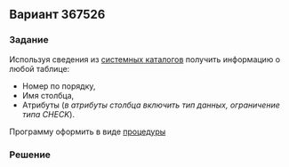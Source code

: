 ## Вариант 367526

### Задание
Используя сведения из <u>системных каталогов</u> получить информацию о любой таблице: 

- Номер по порядку, 
- Имя столбца, 
- Атрибуты (<i>в атрибуты столбца включить тип данных, ограничение типа CHECK</i>).

Программу оформить в виде <u>процедуры</u>

### Решение

```postgresql

```